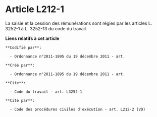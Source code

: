 # Article L212-1

La saisie et la cession des rémunérations sont régies par les articles L. 3252-1 à L. 3252-13 du code du travail.

**Liens relatifs à cet article**

	**Codifié par**:

	  - Ordonnance n°2011-1895 du 19 décembre 2011 - art.

	**Créé par**:

	  - Ordonnance n°2011-1895 du 19 décembre 2011 - art.

	**Cite**:

	  - Code du travail - art. L3252-1

	**Cité par**:

	  - Code des procédures civiles d'exécution - art. L212-2 (VD)
